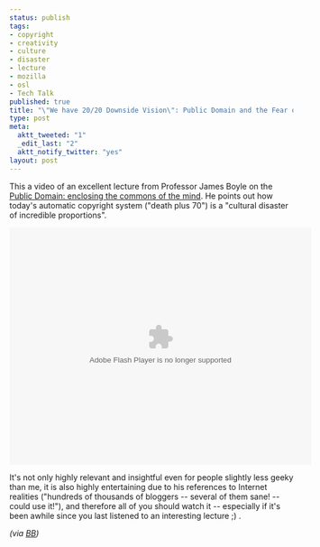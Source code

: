 ```yaml
--- 
status: publish
tags: 
- copyright
- creativity
- culture
- disaster
- lecture
- mozilla
- osl
- Tech Talk
published: true
title: "\"We have 20/20 Downside Vision\": Public Domain and the Fear of Openness"
type: post
meta: 
  aktt_tweeted: "1"
  _edit_last: "2"
  aktt_notify_twitter: "yes"
layout: post
---
```

This a video of an excellent lecture from Professor James Boyle on the <a href="http://uc.princeton.edu/main/index.php/component/content/article/28-all-videos/4228-the-public-domain-enclosing-the-commons-of-the-mind">Public Domain: enclosing the commons of the mind</a>. He points out how today's automatic copyright system ("death plus 70") is a "cultural disaster of incredible proportions".

<object width="536" height="420"><param name="movie" value="http://www.i2ic.com/clientsarea/rsa/player2.swf?filename=lectures/the-public-domain&filmed=March 2009&posted=March 2009&autoplay=false"></param><param name="allowFullScreen" value="true"></param><embed src="http://www.i2ic.com/clientsarea/rsa/player2.swf?filename=lectures/the-public-domain&filmed=March 2009&posted=March 2009&autoplay=false" type="application/x-shockwave-flash" allowfullscreen="true" width="536" height="420"></embed></object>

It's not only highly relevant and insightful even for people slightly less geeky than me, it is also highly entertaining due to his references to Internet realities ("hundreds of thousands of bloggers -- several of them sane! -- could use it!"), and therefore all of you should watch it -- especially if it's been awhile since you last listened to an interesting lecture ;) .

<em>(via <a href="http://www.boingboing.net/2009/04/14/james-boyles-public.html">BB</a>)</em>
